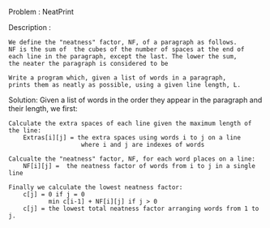Problem : NeatPrint

Description :		
		
	We define the "neatness" factor, NF, of a paragraph as follows. 
	NF is the sum of  the cubes of the number of spaces at the end of 
	each line in the paragraph, except the last. The lower the sum, 
	the neater the paragraph is considered to be

	Write a program which, given a list of words in a paragraph, 
	prints them as neatly as possible, using a given line length, L.


Solution:
	Given a list of words in the order they appear in the paragraph
	and their length, we first:

	Calculate the extra spaces of each line given the maximum length of the line:
		Extras[i][j] = the extra spaces using words i to j on a line
						where i and j are indexes of words 

	Calcualte the "neatness" factor, NF, for each word places on a line:
		NF[i][j] =  the neatness factor of words from i to j in a single line

	Finally we calculate the lowest neatness factor:
		c[j] = 0 if j = 0
			   min c[i-1] + NF[i][j] if j > 0
		c[j] = the lowest total neatness factor arranging words from 1 to j.